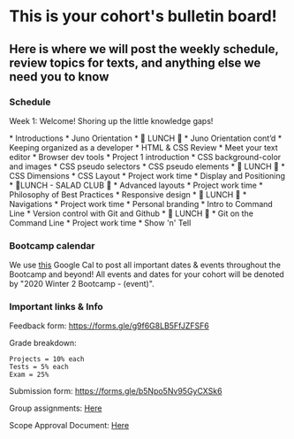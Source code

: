 # This is your cohort's bulletin board!

## Here is where we will post the weekly schedule, review topics for texts, and anything else we need you to know

### Schedule

Week 1: Welcome! Shoring up the little knowledge gaps!

<Monday />
* Introductions
* Juno Orientation
* 🍴 LUNCH 🍴
* Juno Orientation cont’d
* Keeping organized as a developer
* HTML & CSS Review
* Meet your text editor
* Browser dev tools
* Project 1 introduction

<Tuesday />
* CSS background-color and images
* CSS pseudo selectors
* CSS pseudo elements
* 🍴 LUNCH 🍴
* CSS Dimensions
* CSS Layout
* Project work time

<Wednesday />
* Display and Positioning
* 🥗LUNCH - SALAD CLUB 🥗
* Advanced layouts
* Project work time

<Thursday />
* Philosophy of Best Practices
* Responsive design
* 🍴 LUNCH 🍴
* Navigations
* Project work time

<Friday />
* Personal branding
* Intro to Command Line
* Version control with Git and Github
* 🍴 LUNCH 🍴
* Git on the Command Line
* Project work time
* Show 'n' Tell

### Bootcamp calendar

We use [this](https://calendar.google.com/calendar/embed?src=hackeryou.com_ckj6930nr6kraakaisos09cccs%40group.calendar.google.com&ctz=America%2FToronto) Google Cal to post all important dates & events throughout the Bootcamp and beyond! All events and dates for your cohort will be denoted by "2020 Winter 2 Bootcamp - (event)".

### Important links & Info

Feedback form: https://forms.gle/g9f6G8LB5FfJZFSF6

Grade breakdown:

```
Projects = 10% each
Tests = 5% each
Exam = 25%
```

Submission form: https://forms.gle/b5Npo5Nv95GyCXSk6

Group assignments: [Here](https://docs.google.com/spreadsheets/d/1BJcOU0NTPuH9FJcuvqABjMNM2h8X24lpx_fPKzrO0m4/edit?usp=sharing)

Scope Approval Document: [Here](https://forms.gle/bFrTDVQpcpVUWqDw9)
